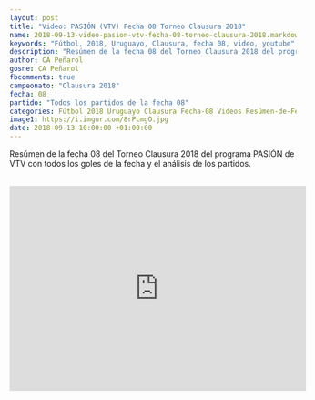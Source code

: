 ```yaml
---
layout: post
title: "Video: PASIÓN (VTV) Fecha 08 Torneo Clausura 2018"
name: 2018-09-13-video-pasion-vtv-fecha-08-torneo-clausura-2018.markdown
keywords: "Fútbol, 2018, Uruguayo, Clausura, fecha 08, video, youtube"
description: "Resúmen de la fecha 08 del Torneo Clausura 2018 del programa PASIÓN de VTV con todos los goles de la fecha y el análisis de los partidos."
author: CA Peñarol
gosne: CA Peñarol
fbcomments: true
campeonato: "Clausura 2018"
fecha: 08
partido: "Todos los partidos de la fecha 08"
categories: Fútbol 2018 Uruguayo Clausura Fecha-08 Videos Resúmen-de-Fecha
image1: https://i.imgur.com/8rPcmgO.jpg
date: 2018-09-13 10:00:00 +01:00:00
---
```


Resúmen de la fecha 08 del Torneo Clausura 2018 del programa PASIÓN de VTV con todos los goles de la fecha y el análisis de los partidos.

<br>

<iframe width="521" height="360" src="https://www.youtube.com/embed/8yM4P65Y8wo" frameborder="0" allow="autoplay; encrypted-media" allowfullscreen></iframe>
